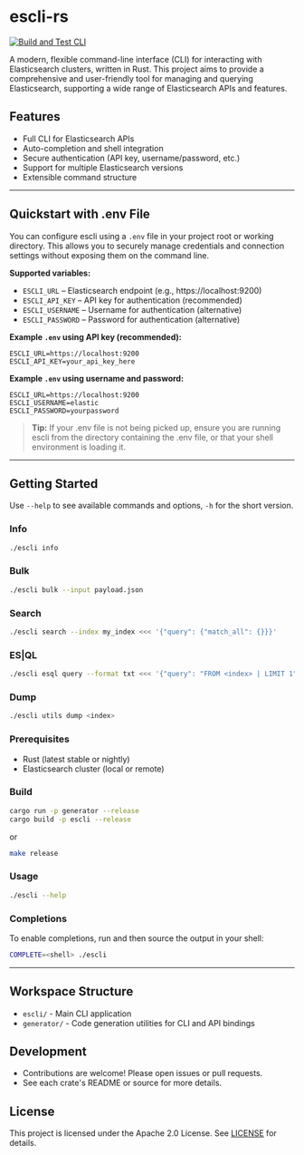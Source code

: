 # escli-rs

[![Build and Test CLI](https://github.com/Anaethelion/escli-rs/actions/workflows/cli-build.yml/badge.svg)](https://github.com/Anaethelion/escli-rs/actions/workflows/cli-build.yml)

A modern, flexible command-line interface (CLI) for interacting with Elasticsearch clusters, written in Rust. This project aims to provide a comprehensive and user-friendly tool for managing and querying Elasticsearch, supporting a wide range of Elasticsearch APIs and features.

## Features
- Full CLI for Elasticsearch APIs
- Auto-completion and shell integration
- Secure authentication (API key, username/password, etc.)
- Support for multiple Elasticsearch versions
- Extensible command structure

---

## Quickstart with .env File

You can configure escli using a `.env` file in your project root or working directory. This allows you to securely manage credentials and connection settings without exposing them on the command line.

**Supported variables:**
- `ESCLI_URL` – Elasticsearch endpoint (e.g., https://localhost:9200)
- `ESCLI_API_KEY` – API key for authentication (recommended)
- `ESCLI_USERNAME` – Username for authentication (alternative)
- `ESCLI_PASSWORD` – Password for authentication (alternative)

**Example `.env` using API key (recommended):**
```env
ESCLI_URL=https://localhost:9200
ESCLI_API_KEY=your_api_key_here
```

**Example `.env` using username and password:**
```env
ESCLI_URL=https://localhost:9200
ESCLI_USERNAME=elastic
ESCLI_PASSWORD=yourpassword
```

> **Tip:** If your .env file is not being picked up, ensure you are running escli from the directory containing the .env file, or that your shell environment is loading it.

---

## Getting Started

Use `--help` to see available commands and options, `-h` for the short version.

### Info

```sh
./escli info
```

### Bulk

```sh
./escli bulk --input payload.json
```

### Search

```sh
./escli search --index my_index <<< '{"query": {"match_all": {}}}'
``` 

### ES|QL

```sh
./escli esql query --format txt <<< '{"query": "FROM <index> | LIMIT 1"}'
```

### Dump

```sh
./escli utils dump <index>
```

### Prerequisites
- Rust (latest stable or nightly)
- Elasticsearch cluster (local or remote)

### Build
```sh
cargo run -p generator --release
cargo build -p escli --release
```

or

```sh
make release
```

### Usage
```sh
./escli --help
```

### Completions
To enable completions, run and then source the output in your shell:
```sh
COMPLETE=<shell> ./escli
```

---

## Workspace Structure
- `escli/` - Main CLI application
- `generator/` - Code generation utilities for CLI and API bindings


## Development
- Contributions are welcome! Please open issues or pull requests.
- See each crate's README or source for more details.

## License
This project is licensed under the Apache 2.0 License. See [LICENSE](LICENSE) for details.
